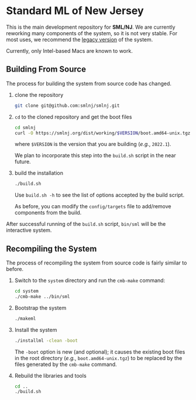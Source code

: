 # Standard ML of New Jersey

This is the main development repository for **SML/NJ**.  We are
currently reworking many components of the system, so it is not
very stable.  For most uses, we recommend the
[legacy version](https://github.com/smlnj/legacy) of the system.

Currently, only Intel-based Macs are known to work.

## Building From Source

The process for building the system from source code has
changed.

1. clone the repository
    ``` bash
    git clone git@github.com:smlnj/smlnj.git
    ```

2. `cd` to the cloned repository and get the boot files
    ``` bash
    cd smlnj
    curl -O https://smlnj.org/dist/working/$VERSION/boot.amd64-unix.tgz
    ```
    where `$VERSION` is the version that you are building (*e.g.*, `2022.1`).

    We plan to incorporate this step into the `build.sh` script in the near future.

3. build the installation
    ``` bash
    ./build.sh
    ```
    Use `build.sh -h` to see the list of options accepted by the build script.

    As before, you can modify the `config/targets` file to add/remove components
    from the build.

After successful running of the `build.sh` script, `bin/sml` will be the interactive
system.

## Recompiling the System

The process of recompiling the system from source code is fairly similar
to before.

1. Switch to the `system` directory and run the `cmb-make` command:
    ``` bash
    cd system
    ./cmb-make ../bin/sml
    ```

2. Bootstrap the system
    ``` bash
    ./makeml
    ```

3. Install the system
    ``` bash
    ./installml -clean -boot
    ```
    The `-boot` option is new (and optional); it causes the existing boot files in the root
    directory (*e.g.*, `boot.amd64-unix.tgz`) to be replaced by the files generated by the
    `cmb-make` command.

4. Rebuild the libraries and tools
    ``` bash
    cd ..
    ./build.sh
    ```

